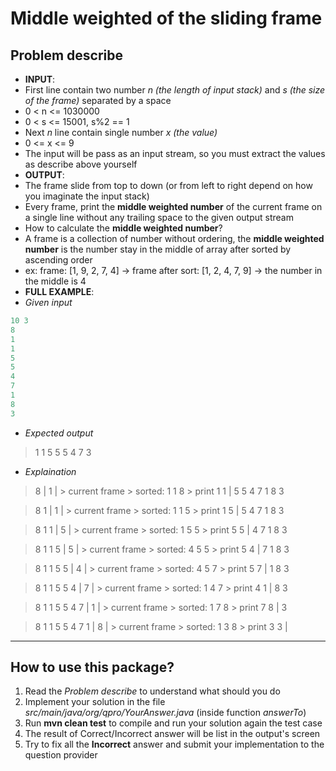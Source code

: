 
# Middle weighted of the sliding frame
## Problem describe
- **INPUT**:
- First line contain two number *n (the length of input stack)* and *s (the size of the frame)* separated by a space
- 0 < n <= 1030000
- 0 < s <= 15001, s%2 == 1
- Next *n* line contain single number *x (the value)*
- 0 <= x <= 9
- The input will be pass as an input stream, so you must extract the values as describe above yourself
- **OUTPUT**:
- The frame slide from top to down (or from left to right depend on how you imaginate the input stack)
- Every frame, print the **middle weighted number** of the current frame on a single line without any trailing space to the given output stream
- How to calculate the **middle weighted number**?
- A frame is a collection of number without ordering, the **middle weighted number** is the number stay in the middle of array after sorted by ascending order
- ex: frame: [1, 9, 2, 7, 4] -> frame after sort: [1, 2, 4, 7, 9] -> the number in the middle is 4
- **FULL EXAMPLE**:
- *Given input*
```js
10 3
8
1
1
5
5
4
7
1
8
3
```
- *Expected output*
> 1
> 1
> 5
> 5
> 5
> 4
> 7
> 3
- *Explaination*
> 8 |
> 1 | > current frame > sorted: 1 1 8 > print 1
> 1 |
> 5
> 5
> 4
> 7
> 1
> 8
> 3

> 8
> 1 |
> 1 | > current frame > sorted: 1 1 5 > print 1
> 5 |
> 5
> 4
> 7
> 1
> 8
> 3

> 8
> 1
> 1 |
> 5 | > current frame > sorted: 1 5 5 > print 5
> 5 |
> 4
> 7
> 1
> 8
> 3

> 8
> 1
> 1
> 5 |
> 5 | > current frame > sorted: 4 5 5 > print 5
> 4 |
> 7
> 1
> 8
> 3

> 8
> 1
> 1
> 5
> 5 |
> 4 | > current frame > sorted: 4 5 7 > print 5
> 7 |
> 1
> 8
> 3

> 8
> 1
> 1
> 5
> 5
> 4 |
> 7 | > current frame > sorted: 1 4 7 > print 4
> 1 |
> 8
> 3

> 8
> 1
> 1
> 5
> 5
> 4
> 7 |
> 1 | > current frame > sorted: 1 7 8 > print 7
> 8 |
> 3

> 8
> 1
> 1
> 5
> 5
> 4
> 7
> 1 |
> 8 | > current frame > sorted: 1 3 8 > print 3
> 3 |

---
## How to use this package?
1. Read the *Problem describe* to understand what should you do
2. Implement your solution in the file *src/main/java/org/qpro/YourAnswer.java* (inside function *answerTo*)
3. Run **mvn clean test** to compile and run your solution again the test case
4. The result of Correct/Incorrect answer will be list in the output's screen
5. Try to fix all the **Incorrect** answer and submit your implementation to the question provider
